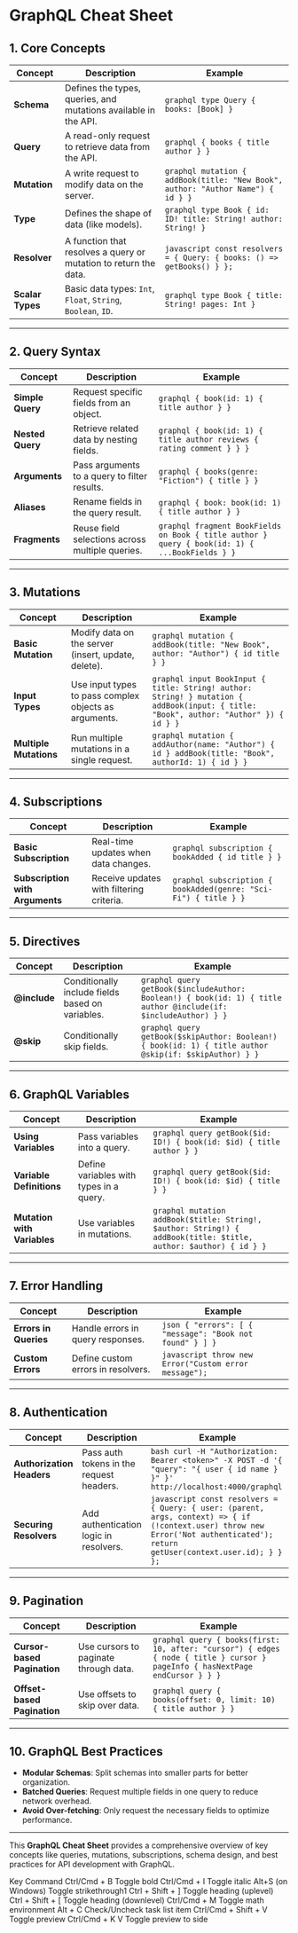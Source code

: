 # GraphQL Cheat Sheet

## 1. **Core Concepts**

| Concept                  | Description                                      | Example |
|--------------------------|--------------------------------------------------|---------|
| **Schema**                | Defines the types, queries, and mutations available in the API. | ```graphql type Query { books: [Book] }``` |
| **Query**                 | A read-only request to retrieve data from the API. | ```graphql { books { title author } }``` |
| **Mutation**              | A write request to modify data on the server.   | ```graphql mutation { addBook(title: "New Book", author: "Author Name") { id } }``` |
| **Type**                  | Defines the shape of data (like models).        | ```graphql type Book { id: ID! title: String! author: String! }``` |
| **Resolver**              | A function that resolves a query or mutation to return the data. | ```javascript const resolvers = { Query: { books: () => getBooks() } };``` |
| **Scalar Types**          | Basic data types: `Int`, `Float`, `String`, `Boolean`, `ID`. | ```graphql type Book { title: String! pages: Int }``` |

---

## 2. **Query Syntax**

| Concept                  | Description                                      | Example |
|--------------------------|--------------------------------------------------|---------|
| **Simple Query**          | Request specific fields from an object.          | ```graphql { book(id: 1) { title author } }``` |
| **Nested Query**          | Retrieve related data by nesting fields.         | ```graphql { book(id: 1) { title author reviews { rating comment } } }``` |
| **Arguments**             | Pass arguments to a query to filter results.     | ```graphql { books(genre: "Fiction") { title } }``` |
| **Aliases**               | Rename fields in the query result.               | ```graphql { book: book(id: 1) { title author } }``` |
| **Fragments**             | Reuse field selections across multiple queries.  | ```graphql fragment BookFields on Book { title author } query { book(id: 1) { ...BookFields } }``` |

---

## 3. **Mutations**

| Concept                  | Description                                      | Example |
|--------------------------|--------------------------------------------------|---------|
| **Basic Mutation**        | Modify data on the server (insert, update, delete). | ```graphql mutation { addBook(title: "New Book", author: "Author") { id title } }``` |
| **Input Types**           | Use input types to pass complex objects as arguments. | ```graphql input BookInput { title: String! author: String! } mutation { addBook(input: { title: "Book", author: "Author" }) { id } }``` |
| **Multiple Mutations**    | Run multiple mutations in a single request.      | ```graphql mutation { addAuthor(name: "Author") { id } addBook(title: "Book", authorId: 1) { id } }``` |

---

## 4. **Subscriptions**

| Concept                  | Description                                      | Example |
|--------------------------|--------------------------------------------------|---------|
| **Basic Subscription**    | Real-time updates when data changes.             | ```graphql subscription { bookAdded { id title } }``` |
| **Subscription with Arguments** | Receive updates with filtering criteria. | ```graphql subscription { bookAdded(genre: "Sci-Fi") { title } }``` |

---

## 5. **Directives**

| Concept                  | Description                                      | Example |
|--------------------------|--------------------------------------------------|---------|
| **@include**              | Conditionally include fields based on variables. | ```graphql query getBook($includeAuthor: Boolean!) { book(id: 1) { title author @include(if: $includeAuthor) } }``` |
| **@skip**                 | Conditionally skip fields.                      | ```graphql query getBook($skipAuthor: Boolean!) { book(id: 1) { title author @skip(if: $skipAuthor) } }``` |

---

## 6. **GraphQL Variables**

| Concept                  | Description                                      | Example |
|--------------------------|--------------------------------------------------|---------|
| **Using Variables**       | Pass variables into a query.                    | ```graphql query getBook($id: ID!) { book(id: $id) { title author } }``` |
| **Variable Definitions**  | Define variables with types in a query.          | ```graphql query getBook($id: ID!) { book(id: $id) { title } }``` |
| **Mutation with Variables** | Use variables in mutations.                   | ```graphql mutation addBook($title: String!, $author: String!) { addBook(title: $title, author: $author) { id } }``` |

---

## 7. **Error Handling**

| Concept                  | Description                                      | Example |
|--------------------------|--------------------------------------------------|---------|
| **Errors in Queries**     | Handle errors in query responses.                | ```json { "errors": [ { "message": "Book not found" } ] }``` |
| **Custom Errors**         | Define custom errors in resolvers.               | ```javascript throw new Error("Custom error message");``` |

---

## 8. **Authentication**

| Concept                  | Description                                      | Example |
|--------------------------|--------------------------------------------------|---------|
| **Authorization Headers** | Pass auth tokens in the request headers.         | ```bash curl -H "Authorization: Bearer <token>" -X POST -d '{ "query": "{ user { id name } }" }' http://localhost:4000/graphql``` |
| **Securing Resolvers**    | Add authentication logic in resolvers.           | ```javascript const resolvers = { Query: { user: (parent, args, context) => { if (!context.user) throw new Error('Not authenticated'); return getUser(context.user.id); } } };``` |

---

## 9. **Pagination**

| Concept                  | Description                                      | Example |
|--------------------------|--------------------------------------------------|---------|
| **Cursor-based Pagination** | Use cursors to paginate through data.          | ```graphql query { books(first: 10, after: "cursor") { edges { node { title } cursor } pageInfo { hasNextPage endCursor } } }``` |
| **Offset-based Pagination** | Use offsets to skip over data.                 | ```graphql query { books(offset: 0, limit: 10) { title author } }``` |

---

## 10. **GraphQL Best Practices**

- **Modular Schemas**: Split schemas into smaller parts for better organization.
- **Batched Queries**: Request multiple fields in one query to reduce network overhead.
- **Avoid Over-fetching**: Only request the necessary fields to optimize performance.

---

This **GraphQL Cheat Sheet** provides a comprehensive overview of key concepts like queries, mutations, subscriptions, schema design, and best practices for API development with GraphQL.

Key Command
Ctrl/Cmd + B Toggle bold
Ctrl/Cmd + I Toggle italic
Alt+S (on Windows) Toggle strikethrough1
Ctrl + Shift + ] Toggle heading (uplevel)
Ctrl + Shift + [ Toggle heading (downlevel)
Ctrl/Cmd + M Toggle math environment
Alt + C Check/Uncheck task list item
Ctrl/Cmd + Shift + V Toggle preview
Ctrl/Cmd + K V Toggle preview to side
